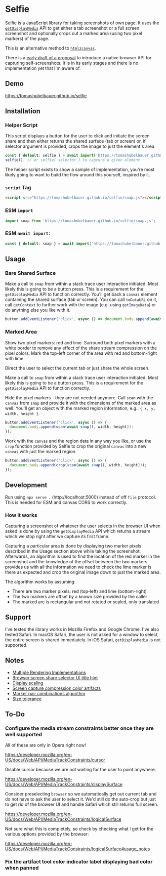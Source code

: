 # Selfie

Selfie is a JavaScript library for taking screenshots of own page. It uses the
[`getDisplayMedia`](https://developer.mozilla.org/en-US/docs/Web/API/MediaDevices/getDisplayMedia)
API to get either a tab screenshot or a full screen screenshot and optionally
crops out a marked area (using two pixel markers) of the page.

This is an alternative method to [`html2canvas`](https://github.com/niklasvh/html2canvas).

There is a [early draft of a proposal](https://eladalon1983.github.io/mediacapture-screenshot)
to introduce a native browser API for capturing self-screenshots. It is in its
early stages and there is no implementation yet that I'm aware of.

## Demo

https://tomashubelbauer.github.io/selfie

## Installation

### Helper Script

This script displays a button for the user to click and initiate the screen
share and then either returns the shared surface (tab or screen) or, if selector
argument is provided, crops the image to just the element's area.

```js
const { default: selfie } = await import('https://tomashubelbauer.github.io/selfie/selfie.js');
selfie(); // or selfie('selector') to capture a given element
```

The helper script exists to show a sample of implementation, you're most likely
going to want to build the flow around this yourself, inspired by it.

### `script` Tag

```html
<script src="https://tomashubelbauer.github.io/selfie/snap.js"></script>
```

### ESM `import`

```js
import snap from 'https://tomashubelbauer.github.io/selfie/snap.js';
```

### ESM `await import`:

```js
const { default: snap } = await import('https://tomashubelbauer.github.io/selfie/snap.js');
```

## Usage

### Bare Shared Surface

Make a call to `snap` from within a stack trace user interaction initiated.
Most likely this is going to be a button press. This is a requirement for the
`getDisplayMedia` API to function correctly. You'll get back a `canvas` element
containing the shared surface (tab or screen). You can call `toDataURL` on it,
call `getContext` to further work with the image (e.g. using `getImageData`) or
do anything else you like with it.

```js
button.addEventListener('click', async () => document.body.append(await snap()));
```

### Marked Area

Show two pixel markers: red and lime. Surround both pixel markers with a white
border to remove any effect of the share stream compression on the pixel colors.
Mark the top-left corner of the area with red and bottom-right with lime.

Direct the user to select the current tab or just share the whole screen.

Make a call to `snap` from within a stack trace user interaction initiated.
Most likely this is going to be a button press. This is a requirement for the
`getDisplayMedia` API to function correctly. 

Hide the pixel markers - they are not needed anymore. Call `scan` with the
`canvas` from `snap` and provide it with the dimensions of the marked area as
well. You'll get an object with the marked region information, e.g.:
`{ x, y, width, height }`.

```js
button.addEventListener('click', async () => {
  document.body.append(scan(await snap(), width, height));
});
```

Work with the `canvas` and the region data in any way you like, or use the
`crop` function provided by Selfie to crop the original `canvas` into a new
`canvas` with just the marked region.

```js
button.addEventListener('click', async () => {
  document.body.append(crop(scan(await snap(), width, height)));
});
```

## Development

Run using `npx serve .` (http://localhost:5000) instead of off `file` protocol.
This is needed for ESM and canvas CORS to work correctly.

### How it works

Capturing a screenshot of whatever the user selects in the browser UI when asked
is done by using the `getDisplayMedia` API which returns a stream which we stop
right after we capture its first frame.

Capturing a particular area is done by displaying two marker pixels described in
the Usage section above while taking the screenshot. Afterwards, an algorithm is
used to find the location of the red marker in the screenshot and the knowledge
of the offset between the two markers provides us with all the information we
need to check the lime marker is there as expected and crop the original image
down to just the marked area.

The algorithm works by assuming:

- There are two marker pixels: red (top-left) and lime (bottom-right)
- The two markers are offset by a known size provided by the caller
- The marked are is rectangular and not rotated or scaled, only translated

## Support

I've tested the library works in Mozilla Firefox and Google Chrome. I've also
tested Safari. In macOS Safari, the user is not asked for a window to select,
the entire screen is shared immediately. In iOS Safari, `getDisplayMedia` is not
supported.

## Notes

- [Multiple Rendering Implementations](notes/multiple-rendering-implementations.md)
- [Browser screen share selector UI title hint](notes/browser-screen-share-selector-ui-title-hint.md)
- [Display scaling](notes/display-scaling.md)
- [Screen capture compression color artifacts](notes/screen-capture-compression-color-artifacts.md)
- [Marker pair combinations algorithm](notes/marker-pair-combinations-algorithm.md)
- [Size tolerance](notes/size-tolerance.md)

## To-Do

### Configure the media stream constraints better once they are well supported

All of these are only in Opera right now!

https://developer.mozilla.org/en-US/docs/Web/API/MediaTrackConstraints/cursor

Disable cursor because we are not waiting for the user to point anywhere.

https://developer.mozilla.org/en-US/docs/Web/API/MediaTrackConstraints/displaySurface

Consider preselecting `browser` so we automatically get out current tab and do
not have to ask the user to select it. We'd still do the auto-crop but just to
get rid of the browser UI and handle Safari which still returns full screen.

https://developer.mozilla.org/en-US/docs/Web/API/MediaTrackConstraints/logicalSurface

Not sure what this is completely, so check by checking what I get for the
various options provided by the browser:

https://developer.mozilla.org/en-US/docs/Web/API/MediaTrackConstraints/logicalSurface#usage_notes

### Fix the artifact tool color indicator label displaying bad color when panned
